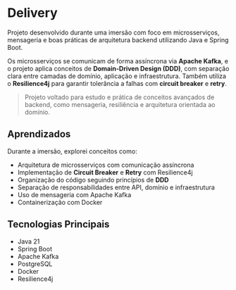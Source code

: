 # Delivery

Projeto desenvolvido durante uma imersão com foco em microsserviços, mensageria e boas práticas de arquitetura backend utilizando Java e Spring Boot.

Os microsserviços se comunicam de forma assíncrona via **Apache Kafka**, e o projeto aplica conceitos de **Domain-Driven Design (DDD)**, com separação clara entre camadas de domínio, aplicação e infraestrutura. Também utiliza o **Resilience4j** para garantir tolerância a falhas com **circuit breaker** e **retry**.

> Projeto voltado para estudo e prática de conceitos avançados de backend, como mensageria, resiliência e arquitetura orientada ao domínio.

## Aprendizados

Durante a imersão, explorei conceitos como:

- Arquitetura de microsserviços com comunicação assíncrona
- Implementação de **Circuit Breaker** e **Retry** com Resilience4j
- Organização do código seguindo princípios de **DDD**
- Separação de responsabilidades entre API, domínio e infraestrutura
- Uso de mensageria com Apache Kafka
- Containerização com Docker

## Tecnologias Principais

- Java 21
- Spring Boot
- Apache Kafka
- PostgreSQL
- Docker
- Resilience4j
